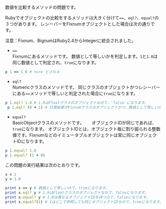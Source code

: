 数値を比較するメソッドの問題です。  

Rubyでオブジェクトの比較をするメソッドは大きく分けて`==`、`eql?`、`equal?`の３つがあります。
レシーバーをFixnumオブジェクトとした場合は次の通りです。

注意：Fixnum、BignumはRuby2.4からIntegerに統合されました。

- `==`  
Fixnumにあるメソッドです。
数値として等しいかを判定します。`1`と`1.0`は同じ数値として判定され、`true`になります。
```ruby
p 1 == 1.0 # ture とされる
```


- `eql?`  
Numericクラスのメソッドです。
同じクラスのオブジェクトかつレシーバーにある`==`メソッドで等しいと判定された場合に`true`になります。
```ruby
p 1.eql? 1.0 # 1.0はFloatクラスのオブジェクトなので、`false`になります。
 p 1.eql? (0 + 1) # 計算結果がFixnumクラスのオブジェクトかつ、数値として等しいので、`true`になります。
 ```

- `equal?`  
BasicObjectクラスのメソッドです。　　
オブジェクトIDが同じであれば、`true`になります。
オブジェクトIDとは、オブジェクト毎に割り振られる整数値です。Fixnumなどのイミュータブルオブジェクトは常に同じオブジェクトIDになります。

```ruby
p 1.equal? 1.0
p 1.equal? (1 + 0)
```
この問題の実行結果は次のとおりです。
```ruby
x = 1
y = 1.0

print x == y # 数値として等しいので、trueになります。
print x.eql? y # 1.0はFloatクラスのオブジェクトなので、falseになります。
print x.equal? y # 1.0は異なるオブジェクトIDを持つので、falseになります。
print x.equal?(1) # 1はどこで参照しても同じオブジェクトIDなので、trueになります。
```
